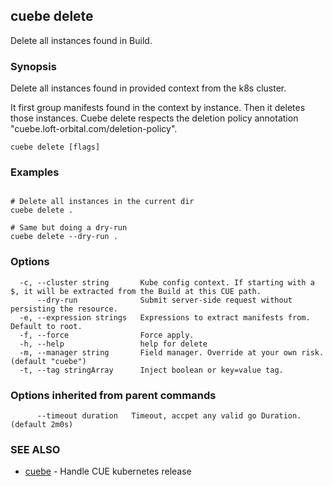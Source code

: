 ## cuebe delete

Delete all instances found in Build.

### Synopsis


Delete all instances found in provided context from the k8s cluster.

It first group manifests found in the context by instance.
Then it deletes those instances.
Cuebe delete respects the deletion policy annotation "cuebe.loft-orbital.com/deletion-policy".
		

```
cuebe delete [flags]
```

### Examples

```

# Delete all instances in the current dir
cuebe delete .

# Same but doing a dry-run
cuebe delete --dry-run .

```

### Options

```
  -c, --cluster string       Kube config context. If starting with a $, it will be extracted from the Build at this CUE path.
      --dry-run              Submit server-side request without persisting the resource.
  -e, --expression strings   Expressions to extract manifests from. Default to root.
  -f, --force                Force apply.
  -h, --help                 help for delete
  -m, --manager string       Field manager. Override at your own risk. (default "cuebe")
  -t, --tag stringArray      Inject boolean or key=value tag.
```

### Options inherited from parent commands

```
      --timeout duration   Timeout, accpet any valid go Duration. (default 2m0s)
```

### SEE ALSO

* [cuebe](cli/cuebe.md)	 - Handle CUE kubernetes release

